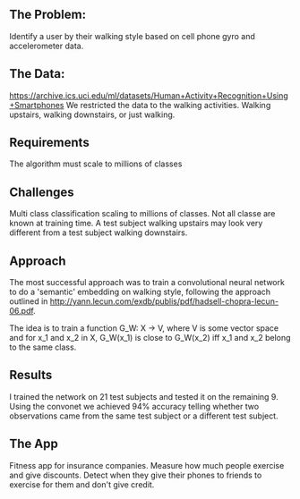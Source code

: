 ## The Problem:
Identify a user by their walking style based on cell phone gyro and accelerometer data.  

## The Data:
https://archive.ics.uci.edu/ml/datasets/Human+Activity+Recognition+Using+Smartphones
We restricted the data to the walking activities.  Walking upstairs, walking downstairs, or just walking.

## Requirements
The algorithm must scale to millions of classes

## Challenges
Multi class classification scaling to millions of classes.  Not all classe are known at training time.
A test subject walking upstairs may look very different from a test subject walking downstairs.

## Approach
The most successful approach was to train a convolutional neural network to do a 'semantic' embedding on
walking style, following the approach outlined in http://yann.lecun.com/exdb/publis/pdf/hadsell-chopra-lecun-06.pdf.

The idea is to train a function G_W: X -> V, where V is some vector space and for x_1 and x_2 in X, G_W(x_1) is 
close to G_W(x_2) iff x_1 and x_2 belong to the same class.

## Results
I trained the network on 21 test subjects and tested it on the remaining 9.  
Using the convonet we achieved 94% accuracy telling whether two observations came from the same test
subject or a different test subject.  

## The App
Fitness app for insurance companies.  Measure how much people exercise and give discounts.  Detect when they give their phones to friends to exercise for them and don't give credit.
